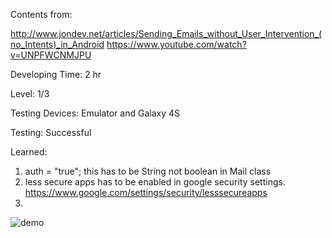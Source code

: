 Contents from: 

http://www.jondev.net/articles/Sending_Emails_without_User_Intervention_(no_Intents)_in_Android
https://www.youtube.com/watch?v=UNPFWCNMJPU

Developing Time: 2 hr

Level: 1/3

Testing Devices: Emulator and Galaxy 4S

Testing: Successful

Learned: 

1. auth = "true"; this has to be String not boolean in Mail class
2. less secure apps has to be enabled in google security settings. https://www.google.com/settings/security/lesssecureapps
3. 
![demo](https://cloud.githubusercontent.com/assets/11301947/10007304/02c8696a-6079-11e5-9f80-e3335848c5a3.png)


